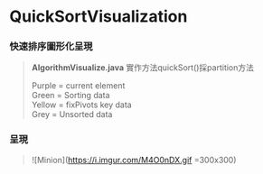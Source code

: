 # QuickSortVisualization
### 快速排序圖形化呈現
>**AlgorithmVisualize.java**
>實作方法quickSort()採partition方法
>  
>Purple = current element  
>Green = Sorting data  
>Yellow = fixPivots key data  
>Grey = Unsorted data  




### 呈現
>![Minion](https://i.imgur.com/M4O0nDX.gif =300x300)
